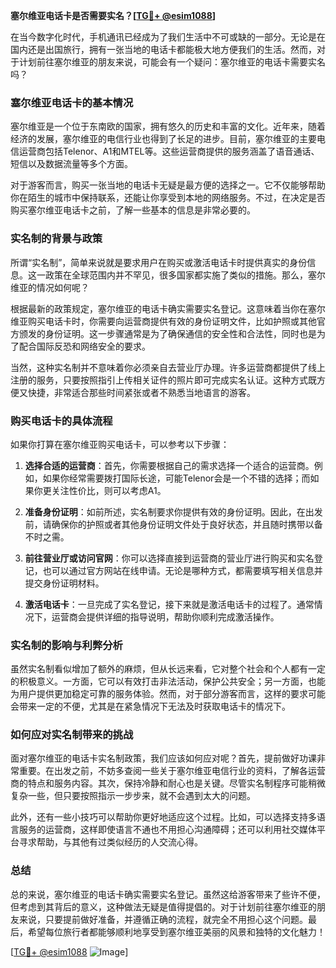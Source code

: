 **塞尔维亚电话卡是否需要实名？[[TG💪+ @esim1088](https://t.me/s/esim1088)]**

在当今数字化时代，手机通讯已经成为了我们生活中不可或缺的一部分。无论是在国内还是出国旅行，拥有一张当地的电话卡都能极大地方便我们的生活。然而，对于计划前往塞尔维亚的朋友来说，可能会有一个疑问：塞尔维亚的电话卡需要实名吗？

### 塞尔维亚电话卡的基本情况

塞尔维亚是一个位于东南欧的国家，拥有悠久的历史和丰富的文化。近年来，随着经济的发展，塞尔维亚的电信行业也得到了长足的进步。目前，塞尔维亚的主要电信运营商包括Telenor、A1和MTEL等。这些运营商提供的服务涵盖了语音通话、短信以及数据流量等多个方面。

对于游客而言，购买一张当地的电话卡无疑是最方便的选择之一。它不仅能够帮助你在陌生的城市中保持联系，还能让你享受到本地的网络服务。不过，在决定是否购买塞尔维亚电话卡之前，了解一些基本的信息是非常必要的。

### 实名制的背景与政策

所谓“实名制”，简单来说就是要求用户在购买或激活电话卡时提供真实的身份信息。这一政策在全球范围内并不罕见，很多国家都实施了类似的措施。那么，塞尔维亚的情况如何呢？

根据最新的政策规定，塞尔维亚的电话卡确实需要实名登记。这意味着当你在塞尔维亚购买电话卡时，你需要向运营商提供有效的身份证明文件，比如护照或其他官方颁发的身份证明。这一步骤通常是为了确保通信的安全性和合法性，同时也是为了配合国际反恐和网络安全的要求。

当然，这种实名制并不意味着你必须亲自去营业厅办理。许多运营商都提供了线上注册的服务，只要按照指引上传相关证件的照片即可完成实名认证。这种方式既方便又快捷，非常适合那些时间紧张或者不熟悉当地语言的游客。

### 购买电话卡的具体流程

如果你打算在塞尔维亚购买电话卡，可以参考以下步骤：

1. **选择合适的运营商**：首先，你需要根据自己的需求选择一个适合的运营商。例如，如果你经常需要拨打国际长途，可能Telenor会是一个不错的选择；而如果你更关注性价比，则可以考虑A1。

2. **准备身份证明**：如前所述，实名制要求你提供有效的身份证明。因此，在出发前，请确保你的护照或者其他身份证明文件处于良好状态，并且随时携带以备不时之需。

3. **前往营业厅或访问官网**：你可以选择直接到运营商的营业厅进行购买和实名登记，也可以通过官方网站在线申请。无论是哪种方式，都需要填写相关信息并提交身份证明材料。

4. **激活电话卡**：一旦完成了实名登记，接下来就是激活电话卡的过程了。通常情况下，运营商会提供详细的指导说明，帮助你顺利完成激活操作。

### 实名制的影响与利弊分析

虽然实名制看似增加了额外的麻烦，但从长远来看，它对整个社会和个人都有一定的积极意义。一方面，它可以有效打击非法活动，保护公共安全；另一方面，也能为用户提供更加稳定可靠的服务体验。然而，对于部分游客而言，这样的要求可能会带来一定的不便，尤其是在紧急情况下无法及时获取电话卡的情况下。

### 如何应对实名制带来的挑战

面对塞尔维亚的电话卡实名制政策，我们应该如何应对呢？首先，提前做好功课非常重要。在出发之前，不妨多查阅一些关于塞尔维亚电信行业的资料，了解各运营商的特点和服务内容。其次，保持冷静和耐心也是关键。尽管实名制程序可能稍微复杂一些，但只要按照指示一步步来，就不会遇到太大的问题。

此外，还有一些小技巧可以帮助你更好地适应这个过程。比如，可以选择支持多语言服务的运营商，这样即使语言不通也不用担心沟通障碍；还可以利用社交媒体平台寻求帮助，与其他有过类似经历的人交流心得。

### 总结

总的来说，塞尔维亚的电话卡确实需要实名登记。虽然这给游客带来了些许不便，但考虑到其背后的意义，这种做法无疑是值得提倡的。对于计划前往塞尔维亚的朋友来说，只要提前做好准备，并遵循正确的流程，就完全不用担心这个问题。最后，希望每位旅行者都能够顺利地享受到塞尔维亚美丽的风景和独特的文化魅力！

[[TG💪+ @esim1088](https://t.me/s/esim1088) ![Image](https://i.postimg.cc/4NQfJmqS/Snipaste-2025-05-13-00-14-12.png)]